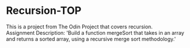 # Recursion-TOP
This is a project from The Odin Project that covers recursion.  
Assignment Description: 
'Build a function mergeSort that takes in an array and returns a sorted array, using a recursive merge sort methodology.'

